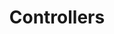 --- 
code: true
type: branch
order: 2
title: Controllers
description: Plugin Cloudinary Controllers
---